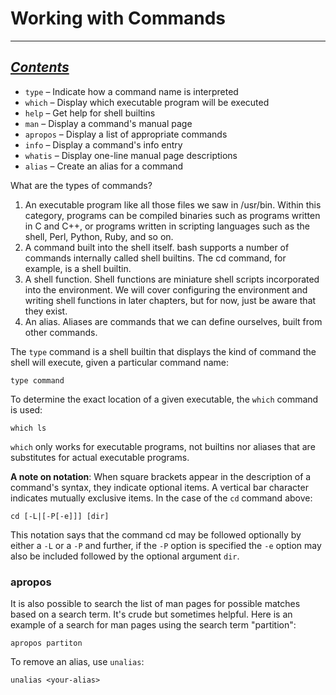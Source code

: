 # Working with Commands

---
***[Contents](00-intro.md)***
---

- `type` – Indicate how a command name is interpreted
- `which` – Display which executable program will be executed
- `help` – Get help for shell builtins
- `man` – Display a command's manual page
- `apropos` – Display a list of appropriate commands
- `info` – Display a command's info entry
- `whatis` – Display one-line manual page descriptions
- `alias` – Create an alias for a command

What are the types of commands?

1. An executable program like all those files we saw in /usr/bin. Within this
   category, programs can be compiled binaries such as programs written in C
   and C++, or programs written in scripting languages such as the shell, Perl,
   Python, Ruby, and so on.
2. A command built into the shell itself. bash supports a number of commands
   internally called shell builtins. The cd command, for example, is a shell
   builtin.
3. A shell function. Shell functions are miniature shell scripts incorporated
   into the environment. We will cover configuring the environment and writing
   shell functions in later chapters, but for now, just be aware that they
   exist.
4. An alias. Aliases are commands that we can define ourselves, built from
   other commands.

The `type` command is a shell builtin that displays the kind of command the
shell will execute, given a particular command name:

    type command

To determine the exact location of a given executable, the
`which` command is used:

    which ls

`which` only works for executable programs, not builtins nor aliases that are
substitutes for actual executable programs.

**A note on notation**: When square brackets appear in the description of a
command's syntax, they indicate optional items. A vertical bar character
indicates mutually exclusive items. In the case of the `cd` command above:

    cd [-L|[-P[-e]]] [dir]

This notation says that the command cd may be followed optionally by either a
`-L` or a `-P` and further, if the `-P` option is specified the `-e` option may
also be included followed by the optional argument `dir`.

### apropos

It is also possible to search the list of man pages for possible matches based
on a search term. It's crude but sometimes helpful. Here is an example of a
search for man pages using the search term "partition":

    apropos partiton

To remove an alias, use `unalias`:

    unalias <your-alias>
